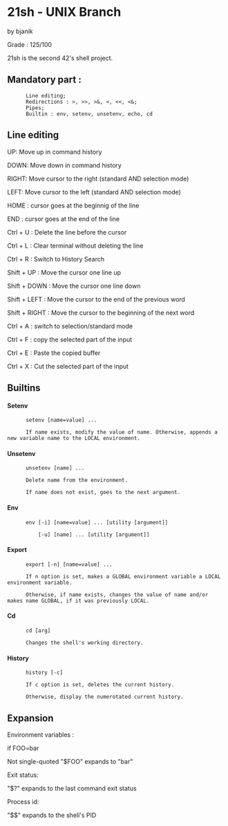 # 21sh - UNIX Branch
by bjanik

Grade : 125/100

21sh is the second 42's shell project.

## Mandatory part :
          Line editing;
          Redirections : >, >>, >&, <, <<, <&;
          Pipes;
          Builtin : env, setenv, unsetenv, echo, cd
          
 ## Line editing
 
UP: Move up in command history

DOWN: Move down in command history

RIGHT: Move cursor to the right (standard AND selection mode)

LEFT: Move cursor to the left (standard AND selection mode)

HOME : cursor goes at the beginnig of the line

END : cursor goes at the end of the line

Ctrl + U : Delete the line before the cursor

Ctrl + L : Clear terminal without deleting the line

Ctrl + R : Switch to History Search

Shift + UP : Move the cursor one line up

Shift + DOWN : Move the cursor one line down

Shift + LEFT : Move the cursor to the end of the previous word

Shift + RIGHT : Move the cursor to the beginning of the next word

Ctrl + A : switch to selection/standard mode

Ctrl + F : copy the selected part of the input

Ctrl + E : Paste the copied buffer

Ctrl + X : Cut the selected part of the input


## Builtins

#### Setenv
          setenv [name=value] ...
          
          If name exists, modify the value of name. Otherwise, appends a new variable name to the LOCAL environment.
          
#### Unsetenv          
          unsetenv [name] ...
          
          Delete name from the environment.
          
          If name does not exist, goes to the next argument.
          
#### Env
          env [-i] [name=value] ... [utility [argument]]
          
              [-u] [name] ... [utility [argument]]
              
#### Export
          export [-n] [name=value] ...
          
          If n option is set, makes a GLOBAL environment variable a LOCAL environment variable.
          
          Otherwise, if name exists, changes the value of name and/or makes name GLOBAL, if it was previously LOCAL.
          
 #### Cd
          cd [arg]
          
          Changes the shell's working directory.
          
#### History

          history [-c]
          
          If c option is set, deletes the current history.
          
          Otherwise, display the numerotated current history.


## Expansion

Environment variables :

if FOO=bar

Not single-quoted "$FOO" expands to "bar"


Exit status:

"$?" expands to the last command exit status


Process id:

"$$" expands to the shell's PID


##
